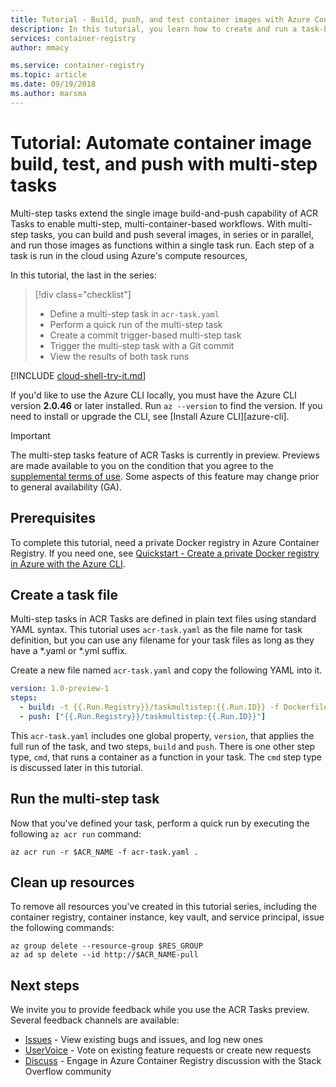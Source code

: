 ```yaml
---
title: Tutorial - Build, push, and test container images with Azure Container Registry Tasks
description: In this tutorial, you learn how to create and run a task-based workflow for building, testing, and pushing container images in the cloud.
services: container-registry
author: mmacy

ms.service: container-registry
ms.topic: article
ms.date: 09/19/2018
ms.author: marsma
---
```


# Tutorial: Automate container image build, test, and push with multi-step tasks

Multi-step tasks extend the single image build-and-push capability of ACR Tasks to enable multi-step, multi-container-based workflows. With multi-step tasks, you can build and push several images, in series or in parallel, and run those images as functions within a single task run. Each step of a task is run in the cloud using Azure's compute resources,

In this tutorial, the last in the series:

> [!div class="checklist"]
> * Define a multi-step task in `acr-task.yaml`
> * Perform a quick run of the multi-step task
> * Create a commit trigger-based multi-step task
> * Trigger the multi-step task with a Git commit
> * View the results of both task runs

[!INCLUDE [cloud-shell-try-it.md](../../includes/cloud-shell-try-it.md)]

If you'd like to use the Azure CLI locally, you must have the Azure CLI version **2.0.46** or later installed. Run `az --version` to find the version. If you need to install or upgrade the CLI, see [Install Azure CLI][azure-cli].

> [!IMPORTANT]
> The multi-step tasks feature of ACR Tasks is currently in preview. Previews are made available to you on the condition that you agree to the [supplemental terms of use][terms-of-use]. Some aspects of this feature may change prior to general availability (GA).

## Prerequisites

To complete this tutorial, need a private Docker registry in Azure Container Registry. If you need one, see [Quickstart - Create a private Docker registry in Azure with the Azure CLI](container-registry-get-started-azure-cli.md).

## Create a task file

Multi-step tasks in ACR Tasks are defined in plain text files using standard YAML syntax. This tutorial uses `acr-task.yaml` as the file name for task definition, but you can use any filename for your task files as long as they have a *.yaml or *.yml suffix.

Create a new file named `acr-task.yaml` and copy the following YAML into it.

```yaml
version: 1.0-preview-1
steps:
  - build: -t {{.Run.Registry}}/taskmultistep:{{.Run.ID}} -f Dockerfile .
  - push: ["{{.Run.Registry}}/taskmultistep:{{.Run.ID}}"]
```

This `acr-task.yaml` includes one global property, `version`, that applies the full run of the task, and two steps, `build` and `push`. There is one other step type, `cmd`, that runs a container as a function in your task. The `cmd` step type is discussed later in this tutorial.

## Run the multi-step task

Now that you've defined your task, perform a quick run by executing the following `az acr run` command:

```azurecli-interactive
az acr run -r $ACR_NAME -f acr-task.yaml .
```

## Clean up resources

To remove all resources you've created in this tutorial series, including the container registry, container instance, key vault, and service principal, issue the following commands:

```azurecli-interactive
az group delete --resource-group $RES_GROUP
az ad sp delete --id http://$ACR_NAME-pull
```

## Next steps

We invite you to provide feedback while you use the ACR Tasks preview. Several feedback channels are available:

* [Issues](https://aka.ms/acr/issues) - View existing bugs and issues, and log new ones
* [UserVoice](https://aka.ms/acr/uservoice) - Vote on existing feature requests or create new requests
* [Discuss](https://aka.ms/acr/feedback) - Engage in Azure Container Registry discussion with the Stack Overflow community

<!-- IMAGES -->

<!-- LINKS - External -->
[pricing]: https://azure.microsoft.com/pricing/details/container-registry/
[task-examples]: https://github.com/Azure-Samples/acr-tasks
[terms-of-use]: https://azure.microsoft.com/support/legal/preview-supplemental-terms/

<!-- LINKS - Internal -->
[az-acr-task-create]: /cli/azure/acr/task#az-acr-task-create
[az-acr-run]: /cli/azure/acr/run#az-acr-run
